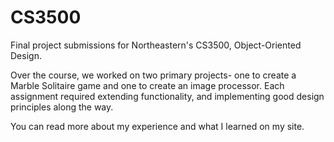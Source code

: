# CS3500
Final project submissions for Northeastern's CS3500, Object-Oriented Design.

Over the course, we worked on two primary projects- one to create a Marble Solitaire game and one to create an image processor. 
Each assignment required extending functionality, and implementing good design principles along the way. 

You can read more about my experience and what I learned on my site.
